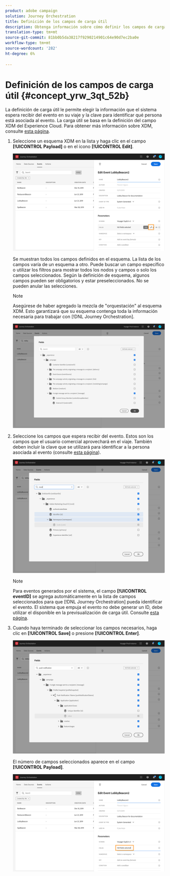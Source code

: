 ```yaml
---
product: adobe campaign
solution: Journey Orchestration
title: Definición de los campos de carga útil
description: Obtenga información sobre cómo definir los campos de carga útil
translation-type: tm+mt
source-git-commit: 81bb0b5da38217f9290214901c64e90d7ec2ba0e
workflow-type: tm+mt
source-wordcount: '282'
ht-degree: 6%

---
```



# Definición de los campos de carga útil {#concept_yrw_3qt_52b}

La definición de carga útil le permite elegir la información que el sistema espera recibir del evento en su viaje y la clave para identificar qué persona está asociada al evento. La carga útil se basa en la definición del campo XDM del Experience Cloud. Para obtener más información sobre XDM, consulte [esta página](https://docs.adobe.com/content/help/es-ES/experience-platform/xdm/home.html).

1. Seleccione un esquema XDM en la lista y haga clic en el campo **[!UICONTROL Payload]** o en el icono **[!UICONTROL Edit]**.

   ![](../assets/journey8.png)

   Se muestran todos los campos definidos en el esquema. La lista de los campos varía de un esquema a otro. Puede buscar un campo específico o utilizar los filtros para mostrar todos los nodos y campos o solo los campos seleccionados. Según la definición de esquema, algunos campos pueden ser obligatorios y estar preseleccionados. No se pueden anular las selecciones.

   >[!NOTE]
   >
   >Asegúrese de haber agregado la mezcla de &quot;orquestación&quot; al esquema XDM. Esto garantizará que su esquema contenga toda la información necesaria para trabajar con [!DNL Journey Orchestration].

   ![](../assets/journey9.png)

1. Seleccione los campos que espera recibir del evento. Estos son los campos que el usuario comercial aprovechará en el viaje. También deben incluir la clave que se utilizará para identificar a la persona asociada al evento (consulte [esta página](../event/defining-the-event-key.md)).

   ![](../assets/journey10.png)

   >[!NOTE]
   >
   >Para eventos generados por el sistema, el campo **[!UICONTROL eventID]** se agrega automáticamente en la lista de campos seleccionados para que [!DNL Journey Orchestration] pueda identificar el evento. El sistema que empuja el evento no debe generar un ID, debe utilizar el disponible en la previsualización de carga útil. Consulte [esta página](../event/previewing-the-payload.md).

1. Cuando haya terminado de seleccionar los campos necesarios, haga clic en **[!UICONTROL Save]** o presione **[!UICONTROL Enter]**.

   ![](../assets/journey11.png)

   El número de campos seleccionados aparece en el campo **[!UICONTROL Payload]**.

   ![](../assets/journey12.png)
